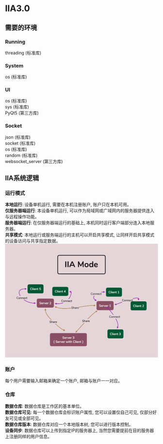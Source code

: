 # IIA3.0  
## 需要的环境  

### Running
threading (标准库)  

### System
os (标准库)  

### UI  
os (标准库)  
sys (标准库)  
PyQt5 (第三方库)  

### Socket  
json  (标准库)  
socket  (标准库)  
os  (标准库)  
random  (标准库)  
websocket_server (第三方库)  

## IIA系统逻辑
### 运行模式
__本地运行__: 设备单机运行, 需要在本机注册账户, 账户只在本机可用。  
__仅服务器端运行__: 本设备单机运行, 可以作为局域网或广域网内的服务器提供连入与远程操作功能。  
__服务器端运行__: 在仅服务器端运行的基础上, 本机同时运行客户端部分连入本地服务器。  
__共享模式__: 本地运行或服务端运行的主机可以开启共享模式, 让同样开启共享模式的设备访问与共享指定数据。  
 ![image](./document/IIAMode.png)  
### 账户
每个用户需要输入邮箱来确定一个账户, 邮箱与账户一一对应。
### 仓库
__数据仓库__: 数据仓库是工作区的基本单位。  
__数据仓库可见__: 每一个数据仓库会标识账户属性, 您可以设置仅自己可见, 仅部分好友可见或全部可见。  
__数据仓库版本__: 数据仓库对应一个本地版本树, 您可以进行版本控制。  
__设备同步__: 数据仓库可以上传到指定IP的服务器上, 当然您需要提前在目的服务器上注册同样的用户信息。

